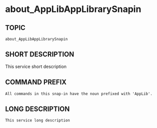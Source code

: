﻿# about_AppLibAppLibrarySnapin
## TOPIC
    about_AppLibAppLibrarySnapin 

## SHORT DESCRIPTION
   This service short description 

## COMMAND PREFIX
    All commands in this snap-in have the noun prefixed with 'AppLib'. 

## LONG DESCRIPTION
    This service long description 
